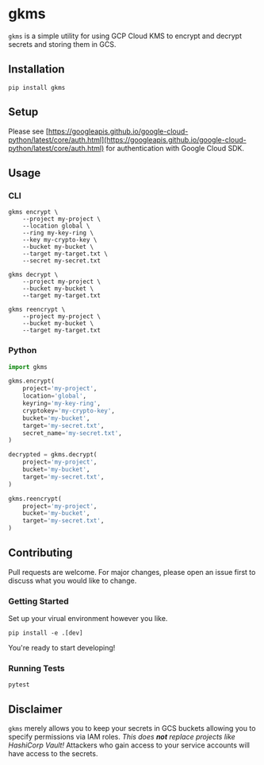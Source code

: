 # gkms

`gkms` is a simple utility for using GCP Cloud KMS to encrypt and decrypt secrets and storing them in GCS.

## Installation

```shell
pip install gkms
```

## Setup

Please see [https://googleapis.github.io/google-cloud-python/latest/core/auth.html](https://googleapis.github.io/google-cloud-python/latest/core/auth.html) for authentication with Google Cloud SDK.

## Usage

### CLI

```shell
gkms encrypt \
    --project my-project \
    --location global \
    --ring my-key-ring \
    --key my-crypto-key \
    --bucket my-bucket \
    --target my-target.txt \
    --secret my-secret.txt

gkms decrypt \
    --project my-project \
    --bucket my-bucket \
    --target my-target.txt

gkms reencrypt \
    --project my-project \
    --bucket my-bucket \
    --target my-target.txt
```

### Python

```python
import gkms

gkms.encrypt(
    project='my-project',
    location='global',
    keyring='my-key-ring',
    cryptokey='my-crypto-key',
    bucket='my-bucket',
    target='my-secret.txt',
    secret_name='my-secret.txt',
)

decrypted = gkms.decrypt(
    project='my-project',
    bucket='my-bucket',
    target='my-secret.txt',
)

gkms.reencrypt(
    project='my-project',
    bucket='my-bucket',
    target='my-secret.txt',
)
```

## Contributing

Pull requests are welcome. For major changes, please open an issue first to discuss what you would like to change.

### Getting Started

Set up your virual environment however you like.

```shell
pip install -e .[dev]
```

You're ready to start developing!

### Running Tests

```shell
pytest
```

## Disclaimer

`gkms` merely allows you to keep your secrets in GCS buckets allowing you to specify permissions via IAM roles. _This does **not** replace projects like HashiCorp Vault!_ Attackers who gain access to your service accounts will have access to the secrets.
